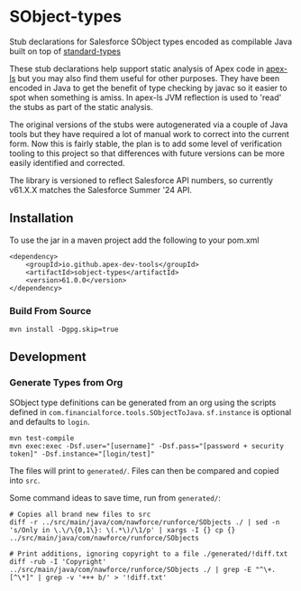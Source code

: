 # SObject-types

Stub declarations for Salesforce SObject types encoded as compilable Java built on top of [standard-types](https://github.com/apex-dev-tools/standard-types)

These stub declarations help support static analysis of Apex code in [apex-ls](https://github.com/apex-dev-tools/apex-ls) but you may also find them useful for other purposes. They have been encoded in Java to get the benefit of type checking by javac so it easier to spot when something is amiss. In apex-ls JVM reflection is used to 'read' the stubs as part of the static analysis.

The original versions of the stubs were autogenerated via a couple of Java tools but they have required a lot of manual work to correct into the current form. Now this is fairly stable, the plan is to add some level of verification tooling to this project so that differences with future versions can be more easily identified and corrected.

The library is versioned to reflect Salesforce API numbers, so currently v61.X.X matches the Salesforce Summer '24 API.

## Installation

To use the jar in a maven project add the following to your pom.xml

    <dependency>
        <groupId>io.github.apex-dev-tools</groupId>
        <artifactId>sobject-types</artifactId>
        <version>61.0.0</version>
    </dependency>

### Build From Source

    mvn install -Dgpg.skip=true

## Development

### Generate Types from Org

SObject type definitions can be generated from an org using the scripts defined in `com.financialforce.tools.SObjectToJava`. `sf.instance` is optional and defaults to `login`.

    mvn test-compile
    mvn exec:exec -Dsf.user="[username]" -Dsf.pass="[password + security token]" -Dsf.instance="[login/test]"

The files will print to `generated/`. Files can then be compared and copied into `src`.

Some command ideas to save time, run from `generated/`:

    # Copies all brand new files to src
    diff -r ../src/main/java/com/nawforce/runforce/SObjects ./ | sed -n 's/Only in \.\/\{0,1\}: \(.*\)/\1/p' | xargs -I {} cp {} ../src/main/java/com/nawforce/runforce/SObjects

    # Print additions, ignoring copyright to a file ./generated/!diff.txt
    diff -rub -I 'Copyright' ../src/main/java/com/nawforce/runforce/SObjects ./ | grep -E "^\+.[^\*]" | grep -v '+++ b/' > '!diff.txt'
